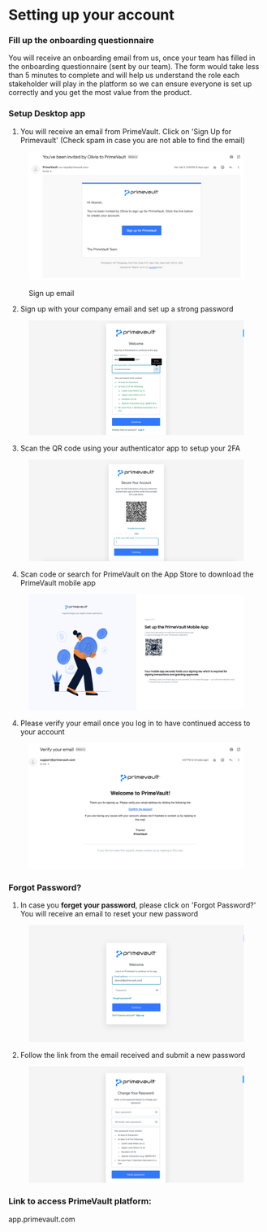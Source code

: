 # Setting up your account

### Fill up the onboarding questionnaire

You will receive an onboarding email from us, once your team has filled in the onboarding questionnaire (sent by our team). The form would take less than 5 minutes to complete and will help us understand the role each stakeholder will play in the platform so we can ensure everyone is set up correctly and you get the most value from the product.

### Setup Desktop app&#x20;

1. You will receive an email from PrimeVault. Click on 'Sign Up for Primevault' (Check spam in case you are not able to find the email)

<figure><img src="../../.gitbook/assets/image (32).png" alt=""><figcaption><p>Sign up email</p></figcaption></figure>

2. Sign up with your company email and set up a strong password

<figure><img src="../../.gitbook/assets/image (34).png" alt=""><figcaption></figcaption></figure>

3. Scan the QR code using your authenticator app to setup your 2FA

<figure><img src="../../.gitbook/assets/Screenshot 2024-02-06 at 11.24.52 AM.png" alt=""><figcaption></figcaption></figure>

4. Scan code or search for PrimeVault on the App Store to download the PrimeVault mobile app

<figure><img src="../../.gitbook/assets/Screenshot 2024-02-06 at 7.02.57 PM.png" alt=""><figcaption></figcaption></figure>

4. Please verify your email once you log in to have continued access to your account

<figure><img src="../../.gitbook/assets/image (35).png" alt=""><figcaption></figcaption></figure>

### Forgot Password?

1. In case you **forget your password**, please click on 'Forgot Password?' You will receive an email to reset your new password

<figure><img src="../../.gitbook/assets/image (36).png" alt=""><figcaption></figcaption></figure>

2. Follow the link from the email received and submit a new password

<figure><img src="../../.gitbook/assets/image (37).png" alt=""><figcaption></figcaption></figure>

### Link to access PrimeVault platform:

app.primevault.com&#x20;
